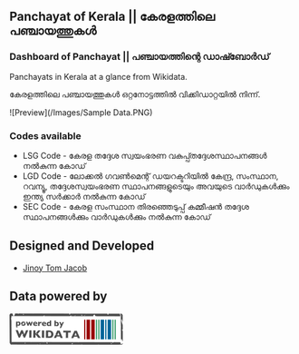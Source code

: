 ## Panchayat of Kerala || കേരളത്തിലെ പഞ്ചായത്തുകൾ
### Dashboard of Panchayat || പഞ്ചായത്തിന്റെ ഡാഷ്ബോർഡ് 

Panchayats in Kerala at a glance from Wikidata.

കേരളത്തിലെ പഞ്ചായത്തുകൾ ഒറ്റനോട്ടത്തില്‍ വിക്കിഡാറ്റയിൽ നിന്ന്.

![Preview](/Images/Sample Data.PNG)

### Codes available 
- LSG Code - കേരള തദ്ദേശ സ്വയംഭരണ വകുപ്പ്തദ്ദേശസ്ഥാപനങ്ങൾ നൽകുന്ന കോഡ്
- LGD Code - ലോക്കൽ ഗവൺമെന്റ് ഡയറക്ടറിയിൽ കേന്ദ്ര, സംസ്ഥാന, റവന്യൂ, തദ്ദേശസ്വയംഭരണ സ്ഥാപനങ്ങളുടെയും അവയുടെ വാർഡുകൾക്കും ഇന്ത്യ സർക്കാർ നൽകുന്ന കോഡ്
- SEC Code - കേരള സംസ്ഥാന തിരഞ്ഞെടുപ്പ് കമ്മീഷൻ തദ്ദേശ സ്ഥാപനങ്ങൾക്കും വാർഡുകൾക്കും നൽകുന്ന കോഡ്

## Designed and Developed
- [Jinoy Tom Jacob](https://www.wikidata.org/wiki/User:Gnoeee)

## Data powered by 
![Wkidata](Images/Wikidata_Stamp_Rec_Light.png)

